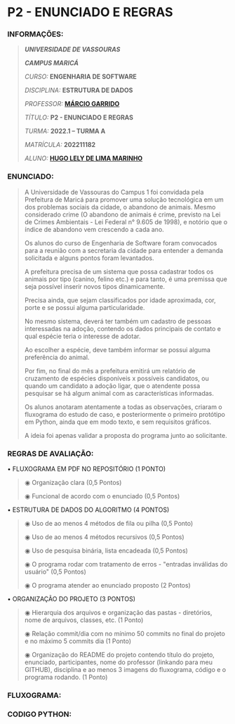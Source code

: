 # P2 - ENUNCIADO E REGRAS


### INFORMAÇÕES:

>_**UNIVERSIDADE DE VASSOURAS**_
>
>_**CAMPUS MARICÁ**_
>
>_CURSO:_ **ENGENHARIA DE SOFTWARE**
>
>_DISCIPLINA:_ **ESTRUTURA DE DADOS**
>
>_PROFESSOR:_ **[MÁRCIO GARRIDO](https://github.com/marciogarridoLaCop)**
>
>_TÍTULO:_ **P2 - ENUNCIADO E REGRAS**
>
>_TURMA:_ **2022.1 – TURMA A**
>
>_MATRÍCULA:_ **202211182**
>
>_ALUNO:_ **[HUGO LELY DE LIMA MARINHO](https://github.com/HugoLelly)**

### ENUNCIADO:

>A Universidade de Vassouras do Campus 1 foi convidada pela Prefeitura de Maricá para promover uma solução tecnológica em um dos problemas sociais da cidade, o abandono de animais. Mesmo considerado crime (O abandono de animais é crime, previsto na Lei de Crimes Ambientais - Lei Federal n° 9.605 de 1998), e notório que o índice de abandono vem crescendo a cada ano.
>
>Os alunos do curso de Engenharia de Software foram convocados para a reunião com a secretaria da cidade para entender a demanda solicitada e alguns pontos foram levantados.
>
>A prefeitura precisa de um sistema que possa cadastrar todos os animais por tipo (canino, felino etc.) e para tanto, é uma premissa que seja possível inserir novos tipos dinamicamente.
>
>Precisa ainda, que sejam classificados por idade aproximada, cor, porte e se possui alguma particularidade.
>
>No mesmo sistema, deverá ter também um cadastro de pessoas interessadas na adoção, contendo os dados principais de contato e qual espécie teria o interesse de adotar.
>
>Ao escolher a espécie, deve também informar se possui alguma preferência do animal.
>
>Por fim, no final do mês a prefeitura emitirá um relatório de cruzamento de espécies disponíveis x possíveis candidatos, ou quando um candidato a adoção ligar, que o atendente possa pesquisar se há algum animal com as características informadas.
>
>Os alunos anotaram atentamente a todas as observações, criaram o fluxograma do estudo de caso, e posteriormente o primeiro protótipo em Python, ainda que em modo texto, e sem requisitos gráficos.
>
>A ideia foi apenas validar a proposta do programa junto ao solicitante.


### REGRAS DE AVALIAÇÃO:

•	FLUXOGRAMA EM PDF NO REPOSITÓRIO (1 PONTO)

>◉ Organização clara (0,5 Pontos)
>
>◉ Funcional de acordo com o enunciado (0,5 Pontos)


•	ESTRUTURA DE DADOS DO ALGORITMO (4 PONTOS)

>◉	Uso de ao menos 4 métodos de fila ou pilha (0,5 Ponto)
>
>◉	Uso de ao menos 4 métodos recursivos (0,5 Pontos)
>
>◉	Uso de pesquisa binária, lista encadeada (0,5 Pontos)
>
>◉	O programa rodar com tratamento de erros - "entradas inválidas do usuário" (0,5 Pontos)
>
>◉	O programa atender ao enunciado proposto (2 Pontos)


•	ORGANIZAÇÃO DO PROJETO (3 PONTOS)

>◉	Hierarquia dos arquivos e organização das pastas - diretórios, nome de arquivos, classes, etc. (1 Ponto)
>
>◉	Relação commit/dia com no mínimo 50 commits no final do projeto e no máximo 5 commits dia (1 Ponto)
>
>◉	Organização do README do projeto contendo título do projeto, enunciado, participantes, nome do professor (linkando para meu GITHUB), disciplina e ao menos 3 imagens do fluxograma, código e o programa rodando. (1 Ponto)


### FLUXOGRAMA:



### CODIGO PYTHON:


